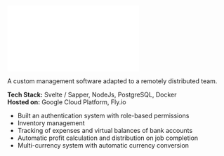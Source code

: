 ![](/projects/taionca%20web.short.md)

  A custom management software adapted to a remotely distributed team.

  **Tech Stack:** Svelte / Sapper, NodeJs, PostgreSQL, Docker\
  **Hosted on:** Google Cloud Platform, Fly.io

- Built an authentication system with role-based permissions
- Inventory management
- Tracking of expenses and virtual balances of bank accounts
- Automatic profit calculation and distribution on job completion
- Multi-currency system with automatic currency conversion